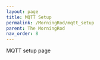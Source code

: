 ```yaml
---
layout: page
title: MQTT Setup
permalink: /MorningRod/mqtt_setup
parent: The MorningRod
nav_order: 8
---
```


MQTT setup page


